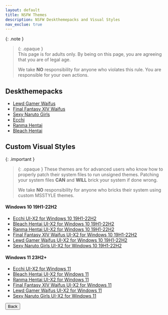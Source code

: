 ```yaml
---
layout: default
title: NSFW Themes
description: NSFW Deskthemepacks and Visual Styles
nav_exclue: true
---
```


{: .note }
> {: .opaque }  
> This page is for adults only. By being on this page, you are agreeing that you are of legal age.
>
> We take **NO** responsibility for anyone who violates this rule. You are responsible for your own actions.


## Deskthemepacks

*   [Lewd Gamer Waifus][Lewd Gamer Waifus]
*   [Final Fantasy XIV Waifus][Final Fantasy XIV Waifus]
*   [Sexy Naruto Girls][Sexy Naruto Girls]
*   [Ecchi][Ecchi]
*   [Ranma Hentai][Ranma Hentai]
*   [Bleach Hentai][Bleach Hentai]


## Custom Visual Styles

{: .important }
> {: .opaque }
> These themes are for advanced users who know how to properly patch their system files to run unsigned themes. 
> Patching your system files **CAN** and **WILL** brick your system if done wrong.
>
> We take **NO** responsibility for anyone who bricks their system using custom MSSTYLE themes.

#### Windows 10 19H1-22H2

*   [Ecchi UI-X2 for Windows 10 19H1-22H2][Ecchi UI-X2 for Windows 10 19H1-22H2]   
*   [Bleach Hentai UI-X2 for Windows 10 19H1-22H2][Bleach Hentai UI-X2 for Windows 10 19H1-22H2]
*   [Ranma Hentai UI-X2 for Windows 10 19H1-22H2][Ranma Hentai UI-X2 for Windows 10 19H1-22H2]
*   [Final Fantasy XIV Waifus UI-X2 for Windows 10 19H1-22H2][Final Fantasy XIV Waifus UI-X2 for Windows 10 19H1-22H2]
*   [Lewd Gamer Waifus UI-X2 for Windows 10 19H1-22H2][Lewd Gamer Waifus UI-X2 for Windows 10 19H1-22H2]
*   [Sexy Naruto Girls UI-X2 for Windows 10 19H1-22H2][Sexy Naruto Girls UI-X2 for Windows 10 19H1-22H2]

#### Windows 11 23H2+

*   [Ecchi UI-X2 for Windows 11][Ecchi UI-X2 for Windows 11]
*   [Bleach Hentai UI-X2 for Windows 11][Bleach Hentai UI-X2 for Windows 11]
*   [Ranma Hentai UI-X2 for Windows 11][Ranma Hentai UI-X2 for Windows 11]
*   [Final Fantasy XIV Waifus UI-X2 for Windows 11][Final Fantasy XIV Waifus UI-X2 for Windows 11]
*   [Lewd Gamer Waifus UI-X2 for Windows 11][Lewd Gamer Waifus UI-X2 for Windows 11]
*   [Sexy Naruto Girls UI-X2 for Windows 11][Sexy Naruto Girls UI-X2 for Windows 11]

<!-- ////////////////////////////////////////////////////////////////////////////////////////////////////////////////////// -->


[Ecchi UI-X2 for Windows 10 19H1-22H2]: https://github.com/The-Back-Room//Ecchi-UI-X2-Theme-for-Windows-10-19H1-22H2/
[Bleach Hentai UI-X2 for Windows 10 19H1-22H2]: https://github.com/The-Back-Room//Bleach-Hentai-UI-X2-Themes-for-Windows-10-19H1-22H2/
[Ranma Hentai UI-X2 for Windows 10 19H1-22H2]: https://github.com/The-Back-Room//Ranma-Hentai-UI-X2-Theme-for-Windows-10-19H1-22H2/
[Final Fantasy XIV Waifus UI-X2 for Windows 10 19H1-22H2]: https://github.com/The-Back-Room//Final-Fantasy-XIV-Waifus-UI-X2-Theme-for-Windows-10-19H1-22H2/
[Lewd Gamer Waifus UI-X2 for Windows 10 19H1-22H2]: https://github.com/The-Back-Room/Lewd-Gamer-Waifus-UI-X2-Theme-for-Windows-10-19H1-22H2/
[Sexy Naruto Girls UI-X2 for Windows 10 19H1-22H2]: https://github.com/The-Back-Room/Sexy-Naruto-Girls-UI-X2-Theme-for-Windows-10-19H1-22H2/

[Ecchi UI-X2 for Windows 11]: https://github.com/The-Back-Room//Ecchi-UI-X2-Theme-for-Windows-11-23H2/
[Bleach Hentai UI-X2 for Windows 11]: https://github.com/The-Back-Room//Bleach-Hentai-UI-X2-Themes-for-Windows-11-23H2/
[Ranma Hentai UI-X2 for Windows 11]: https://github.com/The-Back-Room//Ranma-Hentai-UI-X2-Theme-for-Windows-11-23H2/
[Final Fantasy XIV Waifus UI-X2 for Windows 11]: https://github.com/The-Back-Room//Final-Fantasy-XIV-Waifus-UI-X2-Theme-for-Windows-11-23H2/
[Lewd Gamer Waifus UI-X2 for Windows 11]: https://github.com/The-Back-Room/Lewd-Gamer-Waifus-UI-X2-Theme-for-Windows-11-23H2/
[Sexy Naruto Girls UI-X2 for Windows 11]: https://github.com/The-Back-Room/Sexy-Naruto-Girls-UI-X2-Theme-for-Windows-11-23H2/

<!-- ////////////////////////////////////////////////////////////////////////////////////////////////////////////////////// -->

[Lewd Gamer Waifus]: https://gitlab.com/the-back-room/Themes/-/archive/main/Themes-main.zip?path=Windows/NSFW/Lewd-Gamer-Waifus
[Final Fantasy XIV Waifus]: https://gitlab.com/the-back-room/Themes/-/archive/main/Themes-main.zip?path=Windows/NSFW/Final-Fantasy-XIV-Waifus
[Sexy Naruto Girls]: https://gitlab.com/the-back-room/Themes/-/archive/main/Themes-main.zip?path=Windows/NSFW/Sexy-Naruto-Girls
[Ecchi]: https://gitlab.com/the-back-room/Themes/-/archive/main/Themes-main.zip?path=Windows/NSFW/Ecchi  
[Ranma Hentai]: https://gitlab.com/the-back-room/Themes/-/archive/main/Themes-main.zip?path=Windows/NSFW/Ranma-Hentai
[Bleach Hentai]: https://gitlab.com/the-back-room/Themes/-/archive/main/Themes-main.zip?path=Windows/NSFW/Bleach-Hentai

<!-- ////////////////////////////////////////////////////////////////////////////////////////////////////////////////////// -->

<a href="https://the-back-room.info/"><button type="button" name="button" class="btn">Back</button></a>

<!-- ////////////////////////////////////////////////////////////////////////////////////////////////////////////////////// -->